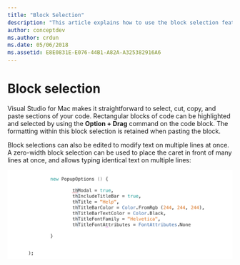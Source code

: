 ```yaml
---
title: "Block Selection"
description: "This article explains how to use the block selection feature in Visual Studio for Mac"
author: conceptdev
ms.author: crdun
ms.date: 05/06/2018
ms.assetid: E8E0831E-E076-44B1-A82A-A325382916A6
---
```


# Block selection

Visual Studio for Mac makes it straightforward to select, cut, copy, and paste sections of your code. Rectangular blocks of code can be highlighted and selected by using the   **Option + Drag** command on the code block. The formatting within this block selection is retained when pasting the block.

Block selections can also be edited to modify text on multiple lines at once. A zero-width block selection can be used to place the caret in front of many lines at once, and allows typing identical text on multiple lines:

 ![Block Selection and adding text](media/source-editor-image16.png)